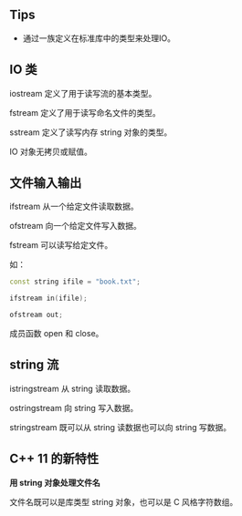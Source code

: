 ## Tips

* 通过一族定义在标准库中的类型来处理IO。


## IO 类

iostream 定义了用于读写流的基本类型。

fstream 定义了用于读写命名文件的类型。

sstream 定义了读写内存 string 对象的类型。

IO 对象无拷贝或赋值。

## 文件输入输出

ifstream 从一个给定文件读取数据。

ofstream 向一个给定文件写入数据。

fstream 可以读写给定文件。

如：
```cpp
const string ifile = "book.txt";

ifstream in(ifile);

ofstream out;
```

成员函数 open 和 close。

## string 流

istringstream 从 string 读取数据。

ostringstream 向 string 写入数据。

stringstream 既可以从 string 读数据也可以向 string 写数据。

## C++ 11 的新特性

**用 string 对象处理文件名**

文件名既可以是库类型 string 对象，也可以是 C 风格字符数组。
